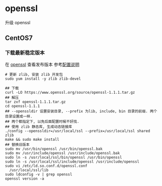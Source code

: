 # openssl

升级 openssl

## CentOS7

### 下载最新稳定版本

在 [openssl](https://www.openssl.org/source/) 查看发布版本
参考[配置说明](https://wiki.openssl.org/index.php/Compilation_and_Installation#PREFIX_and_OPENSSLDIR)

``` shell
# 更新 zlib, 安装 zlib 开发包
sudo yum install -y zlib zlib-devel

## 下载
curl -LO https://www.openssl.org/source/openssl-1.1.1.tar.gz
## 解压
tar zxf openssl-1.1.1.tar.gz
cd openssl-1.1.1
## --openssldir 设置安装目录, --prefix 为lib, include, bin 目录的前缀. 两个目录设置成一样.
## 两个都指定下, 以免后面配置时候不好找.
## 使用 zlib 静态库, 生成动态链接库
./config --openssldir=/usr/local/ssl --prefix=/usr/local/ssl shared zlib
make && sudo make install
## 替换旧版本
sudo mv /usr/bin/openssl /usr/bin/openssl.bak
sudo mv /usr/include/openssl /usr/include/openssl.bak
sudo ln -s /usr/local/ssl/bin/openssl /usr/bin/openssl
sudo ln -s /usr/local/ssl/include/openssl /usr/include/openssl
sudo vi /etc/ld.so.conf.d/openssl.conf
  /usr/local/ssl/lib
sudo ldconfig -v | grep openssl
openssl version -a
```
